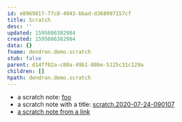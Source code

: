 ```yaml
---
id: e8969817-77c8-4943-bbad-d368997157cf
title: Scratch
desc: ''
updated: 1595606382984
created: 1595606382984
data: {}
fname: dendron.demo.scratch
stub: false
parent: d14ff02a-c80a-49b1-886e-5125c31c129a
children: []
hpath: dendron.demo.scratch
---
```

- a scratch note: [foo ](1036946f-b73c-4c05-9432-3c4a997025c7)
- a scratch note with a title:  [scratch.2020-07-24-090107](64b392ee-29b1-4804-a357-cb9aa9f79b10)
- [a scratch note from a link ](4f3d8128-9c1c-42c9-b886-0f35e3d562d3) 
